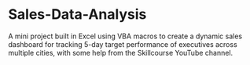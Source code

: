 # Sales-Data-Analysis
 A mini project built in Excel using VBA macros to create a dynamic sales dashboard for tracking 5-day target performance of executives across multiple cities, with some help from the Skillcourse YouTube channel.
